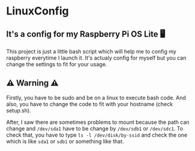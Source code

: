 # LinuxConfig

## It's a config for my Raspberry Pi OS Lite 🖥️

This project is just a little bash script which will help me to config my raspberry everytime I launch it. 
It's actualy config for myself but you can change the settings to fit for your usage.

## ⚠️ Warning ⚠️

Firstly, you have to be sudo and be on a linux to execute bash code.
And also, you have to change the code to fit with your hostname (check setup.sh).

After, I saw there are sometimes problems to mount because the path can change and `/dev/sda1` have to be change by `/dev/sdb1` or `/dev/sdc1`.
To check that, you have to type `ls -l /dev/disk/by-ssid` and check the one which is like `sda1` or `sdb1` or something like that.
